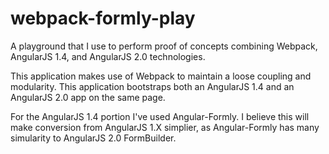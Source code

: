 # webpack-formly-play
A playground that I use to perform proof of concepts combining Webpack, AngularJS 1.4, and AngularJS 2.0 technologies.

This application makes use of Webpack to maintain a loose coupling and modularity.  This application bootstraps both an AngularJS 1.4 and an AngularJS 2.0 app on the same page.

For the AngularJS 1.4 portion I've used Angular-Formly.  I believe this will make conversion from AngularJS 1.X simplier, as Angular-Formly has many simularity to AngularJS 2.0 FormBuilder.
